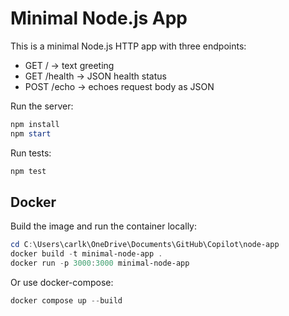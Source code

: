 # Minimal Node.js App

This is a minimal Node.js HTTP app with three endpoints:

- GET / -> text greeting
- GET /health -> JSON health status
- POST /echo -> echoes request body as JSON

Run the server:

```powershell
npm install
npm start
```

Run tests:

```powershell
npm test
```

Docker
------

Build the image and run the container locally:

```powershell
cd C:\Users\carlk\OneDrive\Documents\GitHub\Copilot\node-app
docker build -t minimal-node-app .
docker run -p 3000:3000 minimal-node-app
```

Or use docker-compose:

```powershell
docker compose up --build
```

